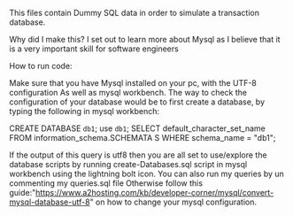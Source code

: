 This files contain Dummy SQL data in order to simulate a transaction database.

Why did I make this? I set out to learn more about Mysql as I believe that it is a very important skill for software engineers

How to run code:

Make sure that you have Mysql installed on your pc, with the UTF-8 configuration
As well as mysql workbench. The way to check the configuration of your database would be to first create a database, by typing the following in mysql workbench:

CREATE DATABASE `db1`;
use `db1`;
SELECT default_character_set_name FROM information_schema.SCHEMATA S WHERE schema_name = "db1";

If the output of this query is utf8 then you are all set to use/explore the database scripts by running create-Databases.sql script in mysql workbench using the lightning bolt icon. You can also run my queries by un commenting my queries.sql file Otherwise follow this guide:"https://www.a2hosting.com/kb/developer-corner/mysql/convert-mysql-database-utf-8" on how to change your mysql configuration.
